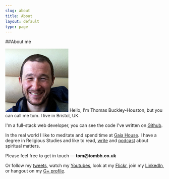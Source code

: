 ```yaml
---
slug: about
title: About
layout: default
type: page
---
```


##About me

![picture "Picture of Tom BH"](/images/tomisme.jpg "Tom is me.")
Hello, I'm Thomas Buckley-Houston, but you can call me tom. I live in Bristol, UK.

I'm a full-stack web developer, you can see the code I've written on [Github](http://github.com/tombh).

In the real world I like to meditate and spend time at <a href="http://www.gaiahouse.co.uk/">Gaia House</a>. I have a degree in Religious Studies and like to read,
<a href="http://www.tombh.co.uk/ive-written-a-book/">write</a>
and <a href="http://www.beingordinary.org">podcast</a> about spiritual matters.

Please feel free to get in touch &mdash; <strong>tom<span style="display:none">nospam</span>@tombh.co.uk</strong>

Or follow my [tweets](http://www.twitter.com/twombh), watch my [Youtubes](https://www.youtube.com/user/iamtombh/videos), look at my [Flickr](http://www.flickr.com/photos/tombuckley/), join my [LinkedIn](http://www.linkedin.com/pub/thomas-buckley-houston/9/478/445), or hangout on my [G+ profile](https://plus.google.com/115720766788573901001).
